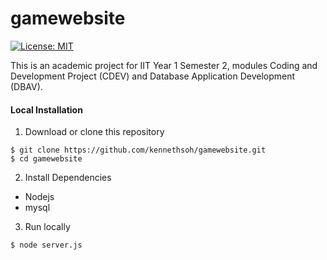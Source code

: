 # gamewebsite
[![License: MIT](https://img.shields.io/badge/License-MIT-yellow.svg)](https://opensource.org/licenses/MIT)

This is an academic project for IIT Year 1 Semester 2, modules Coding and Development Project (CDEV) and Database Application Development (DBAV).

#### Local Installation
1. Download or clone this repository
```
$ git clone https://github.com/kennethsoh/gamewebsite.git
$ cd gamewebsite
```
2. Install Dependencies 
  - Nodejs
  - mysql 
  
3. Run locally
```
$ node server.js
```


